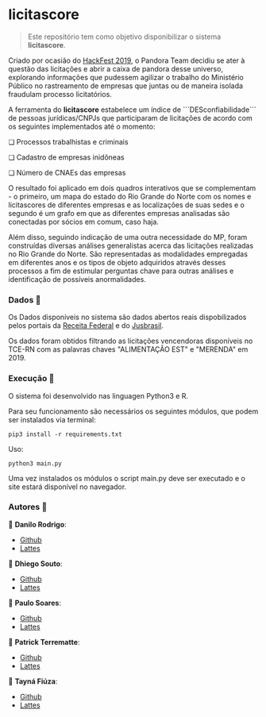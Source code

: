 # licitascore

> Este repositório tem como objetivo disponibilizar o sistema **licitascore**.

Criado por ocasião do [HackFest 2019](https://hackfest.imd.ufrn.br), o Pandora Team decidiu se ater à questão das licitações e abrir a caixa de pandora desse universo, explorando informações que pudessem agilizar o trabalho do Ministério Público no rastreamento de empresas que juntas ou de maneira isolada fraudulam processo licitatórios. 

A ferramenta do **licitascore** estabelece um índice de ```DESconfiabilidade´´´ de pessoas jurídicas/CNPJs que participaram de licitações de acordo com os seguintes implementados até o momento:

❏ Processos trabalhistas e criminais

❏ Cadastro de empresas inidôneas

❏ Número de CNAEs das empresas

O resultado foi aplicado em dois quadros interativos que se complementam - o primeiro, um mapa do estado do Rio Grande do Norte com os nomes e licitascores de diferentes empresas e as localizações de suas sedes e o segundo é um grafo em que as diferentes empresas analisadas são conectadas por sócios em comum, caso haja.

Além disso, seguindo indicação de uma outra necessidade do MP, foram construídas diversas análises generalistas acerca das licitações realizadas no Rio Grande do Norte. São representadas as modalidades empregadas em diferentes anos e os tipos de objeto adquiridos através desses processos a fim de estimular perguntas chave para outras análises e identificação de possíveis anormalidades.

### Dados :memo:

Os Dados disponíveis no sistema são dados abertos reais dispobilizados pelos portais da [Receita Federal](http://receita.economia.gov.br/orientacao/tributaria/cadastros/cadastro-nacional-de-pessoas-juridicas-cnpj/dados-publicos-cnpj) e do [Jusbrasil](https://www.jusbrasil.com.br/home).

Os dados foram obtidos filtrando as licitações vencendoras disponíveis no TCE-RN com as palavras chaves "ALIMENTAÇÃO EST" e "MERENDA" em 2019.

### Execução :dart:

O sistema foi desenvolvido nas linguagen Python3 e R. 

Para seu funcionamento são necessários os seguintes módulos, que podem ser instalados via terminal:

````
pip3 install -r requirements.txt
````

Uso:

````
python3 main.py
````

Uma vez instalados os módulos o script main.py deve ser executado e o site estará disponível no navegador.

### Autores :busts_in_silhouette:

:bust_in_silhouette: __Danilo Rodrigo__:
* [Github](https://github.com/DaniloRodrigo)
* [Lattes](http://lattes.cnpq.br/8497491123988999)

:bust_in_silhouette: __Dhiego Souto__:
* [Github](https://github.com/dhiego22)
* [Lattes](http://lattes.cnpq.br/7232169055258869)

:bust_in_silhouette: __Paulo Soares__:
* [Github](https://github.com/)
* [Lattes](http://lattes.cnpq.br/1232677110942724)

:bust_in_silhouette: __Patrick Terrematte__:
* [Github](https://github.com/terrematte)
* [Lattes](http://lattes.cnpq.br/4283045850342312)

:bust_in_silhouette: __Tayná Fiúza__:
* [Github](https://github.com/fiuzatayna)
* [Lattes](http://lattes.cnpq.br/4497357102512154)

